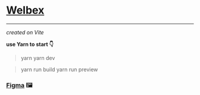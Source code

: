 # [Welbex]()
___

_created on Vite_

**use Yarn to start 👇**

> yarn
> yarn dev

> yarn run build
> yarn run preview


### [Figma](https://www.figma.com/file/TNExOyV58ZFk5hT1ZnUmgA/Welbex-(Copy)?node-id=0%3A1&t=0twotFcW6QA4S6ky-0) 🖼️

